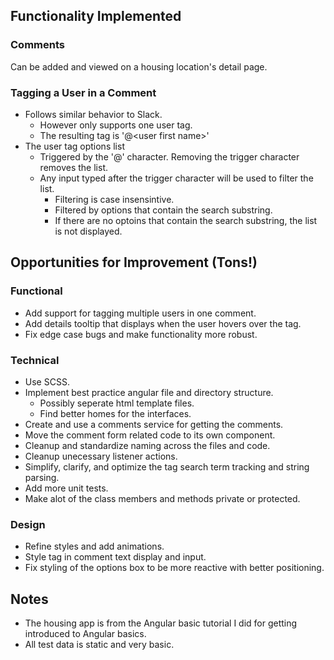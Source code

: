 ## Functionality Implemented
### Comments
Can be added and viewed on a housing location's detail page.
### Tagging a User in a Comment
- Follows similar behavior to Slack.
  - However only supports one user tag.
  - The resulting tag is '@\<user first name\>'
- The user tag options list
  - Triggered by the '@' character. Removing the trigger character removes the list.
  - Any input typed after the trigger character will be used to filter the list.
    - Filtering is case insensintive.
    - Filtered by options that contain the search substring.
    - If there are no optoins that contain the search substring, the list is not displayed.

## Opportunities for Improvement (Tons!)
### Functional
- Add support for tagging multiple users in one comment.
- Add details tooltip that displays when the user hovers over the tag.
- Fix edge case bugs and make functionality more robust.

### Technical
- Use SCSS.
- Implement best practice angular file and directory structure.
  - Possibly seperate html template files.
  - Find better homes for the interfaces.
- Create and use a comments service for getting the comments.
- Move the comment form related code to its own component.
- Cleanup and standardize naming across the files and code.
- Cleanup unecessary listener actions.
- Simplify, clarify, and optimize the tag search term tracking and string parsing.
- Add more unit tests.
- Make alot of the class members and methods private or protected.

### Design
- Refine styles and add animations.
- Style tag in comment text display and input.
- Fix styling of the options box to be more reactive with better positioning.

## Notes
- The housing app is from the Angular basic tutorial I did for getting introduced to Angular basics.
- All test data is static and very basic.

